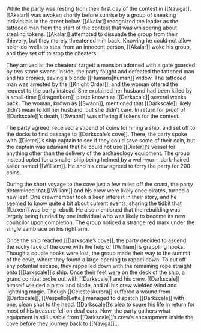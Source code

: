 While the party was resting from their first day of the contest in [[Naviga]], [[Akalar]] was awoken shortly before sunrise by a group of sneaking individuals in the street below. [[Akalar]] recognized the leader as the tattooed man from the start of the contest that was whispering about stealing tokens. [[Akalar]] attempted to dissuade the group from their thievery, but they merely threatened him back. Knowing he could not allow ne’er-do-wells to steal from an innocent person, [[Akalar]] woke his group, and they set off to stop the cheaters.

They arrived at the cheaters’ target: a mansion adorned with a gate guarded by two stone swans. Inside, the party fought and defeated the tattooed man and his cronies, saving a blonde [[Humans|human]] widow. The tattooed man was arrested by the [[Knight Order]], and the woman offered the request to the party instead. She explained her husband had been killed by a small-time [[dragonborn]] pirate known as [[Darkscale]] several weeks back. The woman, known as [[Swann]], mentioned that [[Darkscale]] likely didn’t mean to kill her husband, but she didn’t care. In return for proof of [[Darkscale]]’s death, [[Swann]] was offering 8 tokens for the contest. 

The party agreed, received a stipend of coins for hiring a ship, and set off to the docks to find passage to [[Darkscale’s cove]]. There, the party spoke with [[Dieter]]’s ship captain to see if they could save some of their coin, but the captain was adamant that he could not use [[Dieter]]’s vessel for anything other than the delivery of the archaeology equipment. The group instead opted for a smaller ship being helmed by a well-worn, dark-haired sailor named [[William]]. He and his crew agreed to ferry the party for 200 coins. 

During the short voyage to the cove just a few miles off the coast, the party determined that [[William]] and his crew were likely once pirates, turned a new leaf. One crewmember took a keen interest in their story, and he seemed to know quite a bit about current events, sharing the tidbit that [[Luxen]] was being rebuilt. He also mentioned that the rebuilding was largely being funded by one individual who was likely to become its new councilor upon completion. The group noticed a strange red mark under the single vambrace on his right arm.

Once the ship reached [[Darkscale’s cove]], the party decided to ascend the rocky face of the cove with the help of [[William]]’s grappling hooks. Though a couple hooks were lost, the group made their way to the summit of the cove, where they found a large opening to rappel down. To cut off any potential escape, they rappelled down with the remaining rope straight onto [[Darkscale]]’s ship. Once their feet were on the deck of the ship, a grand combat broke out with [[Darkscale]] and his crew. [[Darkscale]] himself wielded a pistol and blade, and all his crew wielded wind and lightning magic. Though [[Celeste|Aurora]] suffered a wound from [[Darkscale]], [[Vespello|Lette]] managed to dispatch [[Darkscale]] with one, clean shot to the head. [[Darkscale]]’s plea to spare his life in return for most of his treasure fell on deaf ears. Now, the party gathers what equipment is still usable from [[Darkscale]]’s crew’s encampment inside the cove before they journey back to [[Naviga]]…